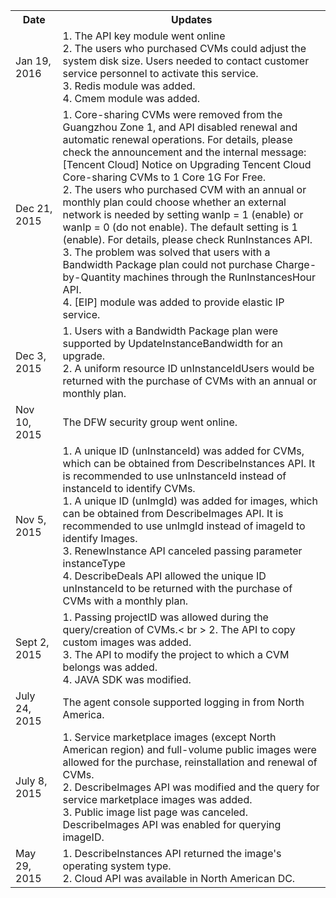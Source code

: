 <table><tbody>
<th width=15%>Date</th>
<th>Updates</th>
<tr>
<td> Jan 19, 2016 </td>
<td> 
1. The API key module went online <br>
2. The users who purchased CVMs could adjust the system disk size. Users needed to contact customer service personnel to activate this service.<br>
3. Redis module was added.<br>
4. Cmem module was added.<br>
<tr>
<td> Dec 21, 2015 </td>
<td> 
1. Core-sharing CVMs were removed from the Guangzhou Zone 1, and API disabled renewal and automatic renewal operations. For details, please check the announcement and the internal message: [Tencent Cloud] Notice on Upgrading Tencent Cloud Core-sharing CVMs to 1 Core 1G For Free.<br>
2. The users who purchased CVM with an annual or monthly plan could choose whether an external network is needed by setting wanIp = 1 (enable) or wanIp = 0 (do not enable). The default setting is 1 (enable). For details, please check RunInstances API.<br>
3. The problem was solved that users with a Bandwidth Package plan could not purchase Charge-by-Quantity machines through the RunInstancesHour API.<br>
4. [EIP] module was added to provide elastic IP service.
</td>
</tr>
<tr>
<td> Dec 3, 2015 </td>
<td> 1. Users with a Bandwidth Package plan were supported by UpdateInstanceBandwidth for an upgrade. <br>2. A uniform resource ID unInstanceIdUsers would be returned with the purchase of CVMs with an annual or monthly plan.  </td>
</tr>
<tr>
<td> Nov 10, 2015 
<td> The DFW security group went online.
</tr>
<tr>
<td> Nov 5, 2015 </td>
<td>  1. A unique ID (unInstanceId) was added for CVMs, which can be obtained from DescribeInstances API. It is recommended to use unInstanceId instead of instanceId to identify CVMs. <br>1. A unique ID (unImgId) was added for images, which can be obtained from DescribeImages API. It is recommended to use unImgId instead of imageId to identify Images. <br>3. RenewInstance API canceled passing parameter instanceType <br> 4. DescribeDeals API allowed the unique ID unInstanceId to be returned with the purchase of CVMs with a monthly plan.</td>
</tr>
<tr>
<td> Sept 2, 2015 </td>
<td> 1. Passing projectID was allowed during the query/creation of CVMs.< br > 2. The API to copy custom images was added. <br>3. The API to modify the project to which a CVM belongs was added. <br>4. JAVA SDK was modified.</td>
</tr>
<tr>
<td> July 24, 2015 </td>
<td> The agent console supported logging in from North America.</td>
</tr>
<tr>
<td> July 8, 2015</td>
<td> 1. Service marketplace images (except North American region) and full-volume public images were allowed for the purchase, reinstallation and renewal of CVMs. <br>2. DescribeImages API was modified and the query for service marketplace images was added. <br>3. Public image list page was canceled. DescribeImages API was enabled for querying imageID.</td>
</tr>
<tr>
<td> May 29, 2015</td>
<td> 1. DescribeInstances API returned the image's operating system type. <br>2. Cloud API was available in North American DC.</td>
</tr>
</tbody></table>

